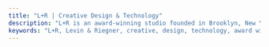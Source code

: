 ```yaml
---
title: "L+R | Creative Design & Technology"
description: "L+R is an award-winning studio founded in Brooklyn, New York. We specialize in crafting seamless digital experiences that achieve our client's business goals."
keywords: "L+R, Levin & Riegner, creative, design, technology, award winning, New York City, Barcelona, digital experiences, business goals"
---
```

